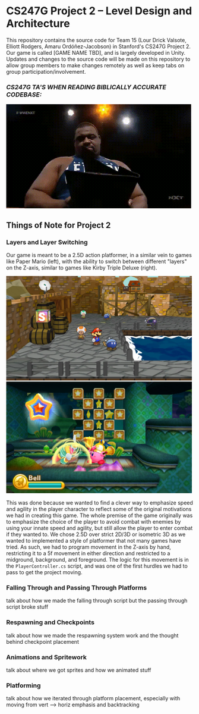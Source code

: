 # CS247G Project 2 – Level Design and Architecture
This repository contains the source code for Team 15 (Lour Drick Valsote, Elliott Rodgers, Amaru Ordóñez-Jacobson) in Stanford's CS247G Project 2. Our game is called [GAME NAME TBD], and is largely developed in Unity. Updates and changes to the source code will be made on this repository to allow group members to make changes remotely as well as keep tabs on group participation/involvement.

### *CS247G TA'S WHEN READING BIBLICALLY ACCURATE CODEBASE:*
![wwe guy opening a book and being set on fire gif](misc/mrw_reading_codebase.gif)

## Things of Note for Project 2
### Layers and Layer Switching
Our game is meant to be a 2.5D action platformer, in a similar vein to games like Paper Mario (left), with the ability to switch between different "layers" on the Z-axis, similar to games like Kirby Triple Deluxe (right).

<img src="misc/papermario.jpg.webp" alt="drawing" width="500"/> <img src="misc/kirbytripledeluxe.jpg" alt="drawing" width="500"/> 

This was done because we wanted to find a clever way to emphasize speed and agility in the player character to reflect some of the original motivations we had in creating this game. The whole premise of the game originally was to emphasize the choice of the player to avoid combat with enemies by using your innate speed and agility, but still allow the player to enter combat if they wanted to. We chose 2.5D over strict 2D/3D or isometric 3D as we wanted to implemented a style of platformer that not many games have tried. As such, we had to program movement in the Z-axis by hand, restricting it to a 5f movement in either direction and restricted to a midground, background, and foreground. The logic for this movement is in the `PlayerController.cs` script, and was one of the first hurdles we had to pass to get the project moving.

### Falling Through and Passing Through Platforms
talk about how we made the falling through script but the passing through script broke stuff

### Respawning and Checkpoints
talk about how we made the respawning system work and the thought behind checkpoint placement

### Animations and Spritework
talk about where we got sprites and how we animated stuff

### Platforming
talk about how we iterated through platform placement, especially with moving from vert --> horiz emphasis and backtracking
